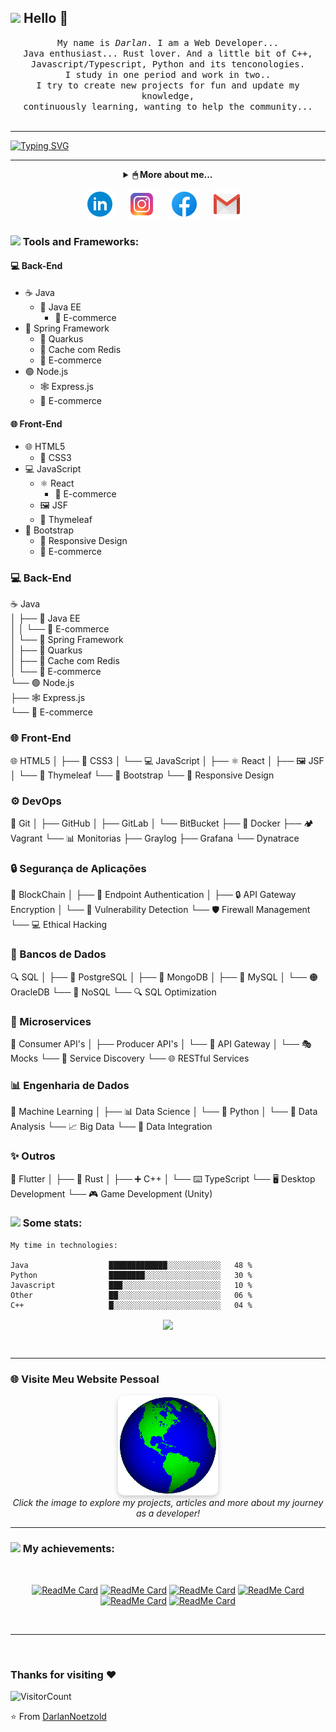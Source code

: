 ## <img src="https://raw.githubusercontent.com/alexnaiman/alexnaiman/master/resources/welcomeglitch.gif" width="50px" /> Hello 👋

<p align="center" size="9">
  <samp>
    My name is <em>Darlan</em>. I am a Web Developer... 
  <br/> Java enthusiast... Rust lover. And a little bit of C++, Javascript/Typescript, Python and its tenconologies. 
    <br/> I study in one period and work in two..
      <br/>
I try to create new projects for fun and update my knowledge,
          <br/>
continuously learning, wanting to help the community...
  </samp>
  <br/>
  <br/>
</p>


---
[![Typing SVG](https://readme-typing-svg.herokuapp.com?color=%E6E6FAFA&center=true&vCenter=true&width=1200&lines=The+best+way+to+predict+the+future+is+to+create+it)](https://git.io/typing-svg)

---
<div>
<details>
<summary align="center"><b>🖱 More about me...</b></summary>

<img src="https://media.tenor.com/images/df8c44a1d20ab367fdcb21880985fd33/tenor.gif" align="right"  width="30%"/>

### <img src="https://raw.githubusercontent.com/alexnaiman/alexnaiman/master/resources/PusheenCompute.gif" width="70px" /> I’m currently working on ...
- Java EE and development of ecommerce solutions and fixes
- Java 8/11/17/20
- Oracle ATG and his technologies
- API development with Spring Boot, Quarkus and Node.js
- Web development with Spring Boot and his technologies
### <img src="https://raw.githubusercontent.com/alexnaiman/alexnaiman/master/resources/Confused_Dog.gif" height="50px" /> I’m currently learning ...
- Oracle ATG
- Application security
- Spring Details
- Quarkus Framework
- Rust
- Java details
- Node.js with Typescript
### <img src="https://raw.githubusercontent.com/alexnaiman/alexnaiman/master/resources/pug_dance.gif" width="60px" /> I’m looking to collaborate on ...
- Any open source project
- Really, just call me to help hehe :)

### <img src="https://raw.githubusercontent.com/alexnaiman/alexnaiman/master/resources/cool_duck.gif" width="60px" /> I’m looking for help with ...
- Any weird or interesting idea

### <img src="https://raw.githubusercontent.com/alexnaiman/alexnaiman/master/resources/question.png" width="50px" />  Ask me about ...
- Anything, happy to help 

### <img src="https://raw.githubusercontent.com/alexnaiman/alexnaiman/master/resources/bongocat.gif" width="20px" /> How to reach me ...
 </details>
  </div>
<p align="center">
<a href="https://www.linkedin.com/in/darlan-noetzold-9b5bb2180/"><img src="https://github.com/sarthak77/sarthak77/blob/master/icons/icons8-linkedin-circled-48.png" alt="LinkedIn"></a> &nbsp; &nbsp;
<a href="https://www.instagram.com/darlannoetzoldd/"><img src="https://github.com/sarthak77/sarthak77/blob/master/icons/icons8-instagram-48.png" alt="Instagram"></a> &nbsp; &nbsp;
<a href="https://www.facebook.com/darlan.noetzold.9/"><img src="https://github.com/sarthak77/sarthak77/blob/master/icons/icons8-facebook-48.png" alt="Facebook"></a> &nbsp; &nbsp;
<a href="mailto:darlan.noetzold@gmail.com"><img src="https://github.com/sarthak77/sarthak77/blob/master/icons/icons8-gmail-48.png" alt="Gmail"></a> &nbsp; &nbsp;
</p>

### <img src="https://raw.githubusercontent.com/alexnaiman/alexnaiman/master/resources/pickaxe.png" width="40px" /> Tools and Frameworks:

#### :computer: Back-End
- ☕ Java
  - 🌱 Java EE
    - 🛒 E-commerce
- 🍃 Spring Framework
  - 🌌 Quarkus
  - 🚀 Cache com Redis
  - 🛒 E-commerce
- 🟢 Node.js
  - 🕸 Express.js
  - 🛒 E-commerce

#### :globe_with_meridians: Front-End
- 🌐 HTML5
  - 🎨 CSS3
- 💻 JavaScript
  - ⚛️ React
    - 🛒 E-commerce
  - 🖼 JSF
  - 🌿 Thymeleaf
- 🧰 Bootstrap
  - 📱 Responsive Design
  - 🛒 E-commerce

### :computer: Back-End
☕ Java<br/>
│   ├── 🌱 Java EE<br/>
│   │   └── 🛒 E-commerce<br/>
│   └── 🍃 Spring Framework<br/>
│       ├── 🌌 Quarkus<br/>
│       ├── 🚀 Cache com Redis<br/>
│       └── 🛒 E-commerce<br/>
└── 🟢 Node.js<br/>
    ├── 🕸 Express.js<br/>
    └── 🛒 E-commerce<br/>

### :globe_with_meridians: Front-End
🌐 HTML5
│   ├── 🎨 CSS3
│   └── 💻 JavaScript
│       ├── ⚛️ React
│       ├── 🖼 JSF
│       └── 🌿 Thymeleaf
└── 🧰 Bootstrap
    └── 📱 Responsive Design


### :gear: DevOps
🐙 Git
│   ├── GitHub
│   ├── GitLab
│   └── BitBucket
├── 🐳 Docker
├── 🏕 Vagrant
└── 📊 Monitorias
    ├── Graylog
    ├── Grafana
    └── Dynatrace

### :lock: Segurança de Aplicações
🔗 BlockChain
│   ├── 🔑 Endpoint Authentication
│   ├── 🔒 API Gateway Encryption
│   └── 🐜 Vulnerability Detection
└── 🛡 Firewall Management
    └── 💻 Ethical Hacking

### :floppy_disk: Bancos de Dados
🔍 SQL
│   ├── 🐘 PostgreSQL
│   ├── 🍃 MongoDB
│   ├── 🐬 MySQL
│   └── 🟠 OracleDB
└── 🧠 NoSQL
    └── 🔍 SQL Optimization


### :satellite: Microservices
📡 Consumer API's
│   ├── Producer API's
│   └── 🚪 API Gateway
│       └── 🎭 Mocks
└── 🧩 Service Discovery
    └── 🌐 RESTful Services

### :bar_chart: Engenharia de Dados
🤖 Machine Learning
│   ├── 📊 Data Science
│   └── 🐍 Python
│       └── 🧮 Data Analysis
└── 📈 Big Data
    └── 🔄 Data Integration

### :sparkles: Outros
🦋 Flutter
│   ├── 🦀 Rust
│   ├── ➕ C++
│   └── ⌨️ TypeScript
└── 🖥️ Desktop Development
    └── 🎮 Game Development (Unity)

###  <img src="https://raw.githubusercontent.com/alexnaiman/alexnaiman/master/resources/stats.png" width="35px" />  Some stats:


<!--START_SECTION:waka-->
```text
My time in technologies:

Java                  █████████████░░░░░░░░░░░░   48 % 
Python                ████████░░░░░░░░░░░░░░░░░   30 % 
Javascript            ███░░░░░░░░░░░░░░░░░░░░░░   10 % 
Other                 ██░░░░░░░░░░░░░░░░░░░░░░░   06 % 
C++                   █░░░░░░░░░░░░░░░░░░░░░░░░   04 %
```
<!--END_SECTION:waka-->
<p align="center">
  <a href="https://github.com/DarlanNoetzold">
    <img
      align="center"
      src="https://github-profile-trophy.vercel.app/?username=DarlanNoetzold&theme=onedark&no-frame=true&row=1&&margin-w=20&no-bg=true"
    />
  </a>
</a>
</p>
<br>

---

### :globe_with_meridians: Visite Meu Website Pessoal

<p align="center">
  <a href="https://noetzold.tech/">
    <img src="https://github.com/benyou1969/benyou1969/blob/master/globe.gif?raw=true" alt="Website" style="border-radius:10px;box-shadow: 0 4px 8px 0 rgba(0,0,0,0.2);"/>
  </a>
  <br>
  <i>Click the image to explore my projects, articles and more about my journey as a developer!</i>
</p>

---

###  <img src="https://user-images.githubusercontent.com/5713670/87202985-820dcb80-c2b6-11ea-9f56-7ec461c497c3.gif" width="70px" /> My achievements:
<br>
<div align=center>
  
[![ReadMe Card](https://github-readme-stats-sigma-five.vercel.app/api/pin/?username=DarlanNoetzold&repo=spyware-API&theme=radical)](https://github.com/DarlanNoetzold/spyware-API)
[![ReadMe Card](https://github-readme-stats-sigma-five.vercel.app/api/pin/?username=DarlanNoetzold&repo=complete-ecommerce&theme=radical)](https://github.com/DarlanNoetzold/complete-ecommerce)
[![ReadMe Card](https://github-readme-stats-sigma-five.vercel.app/api/pin/?username=DarlanNoetzold&repo=catScanner&theme=radical)](https://github.com/DarlanNoetzold/catScanner)
[![ReadMe Card](https://github-readme-stats-sigma-five.vercel.app/api/pin/?username=DarlanNoetzold&repo=Java-Details&theme=radical)](https://github.com/DarlanNoetzold/Java-Details)
[![ReadMe Card](https://github-readme-stats-sigma-five.vercel.app/api/pin/?username=DarlanNoetzold&repo=API-tester&theme=radical)](https://github.com/DarlanNoetzold/API-tester)
[![ReadMe Card](https://github-readme-stats-sigma-five.vercel.app/api/pin/?username=DarlanNoetzold&repo=spyware&theme=radical)](https://github.com/DarlanNoetzold/RPG-DungeoPy)

</div>
<br>

---
<br>

### Thanks for visiting :heart:

![VisitorCount](https://profile-counter.glitch.me/DarlanNoetzold/count.svg)


⭐️ From [DarlanNoetzold](https://github.com/DarlanNoetzold)
